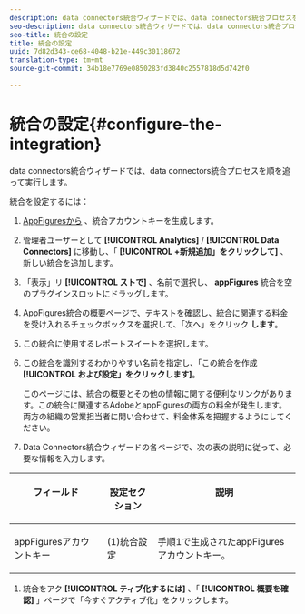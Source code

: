 ```yaml
---
description: data connectors統合ウィザードでは、data connectors統合プロセスを順を追って実行します。
seo-description: data connectors統合ウィザードでは、data connectors統合プロセスを順を追って実行します。
seo-title: 統合の設定
title: 統合の設定
uuid: 7d82d343-ce68-4048-b21e-449c30118672
translation-type: tm+mt
source-git-commit: 34b18e7769e0850283fd3840c2557818d5d742f0

---
```



# 統合の設定{#configure-the-integration}

data connectors統合ウィザードでは、data connectors統合プロセスを順を追って実行します。

統合を設定するには：

1. [AppFiguresから](https://appfigures.com/support/faq/523/connecting-to-adobes-marketing-cloud) 、統合アカウントキーを生成します。
1. 管理者ユーザーとして **[!UICONTROL Analytics]** / **[!UICONTROL Data Connectors]** に移動し、「 **[!UICONTROL +新規追加」をクリックして]** 、新しい統合を追加します。
1. 「表示」リ **[!UICONTROL ストで]** 、名前で選択し、 **appFigures** 統合を空のプラグインスロットにドラッグします。
1. AppFigures統合の概要ページで、テキストを確認し、統合に関連する料金を受け入れるチェックボックスを選択して、「次へ」をクリック **します**。
1. この統合に使用するレポートスイートを選択します。
1. この統合を識別するわかりやすい名前を指定し、「この統合を作成 **[!UICONTROL および設定」をクリックします]**。

   このページには、統合の概要とその他の情報に関する便利なリンクがあります。この統合に関連するAdobeとappFiguresの両方の料金が発生します。 両方の組織の営業担当者に問い合わせて、料金体系を把握するようにしてください。
1. Data Connectors統合ウィザードの各ページで、次の表の説明に従って、必要な情報を入力します。

<table id="table_74EC1EEBE7A548AB878AA40187EBCD30"> 
 <thead> 
  <tr valign="top"> 
   <th colname="col2" class="entry"> <p> <b>フィールド</b> </p> </th> 
   <th colname="col03" class="entry"> <p> <b>設定セクション</b> </p> </th> 
   <th colname="col3" class="entry"> <p> <b>説明</b> </p> </th> 
  </tr> 
 </thead>
 <tbody> 
  <tr valign="top"> 
   <td colname="col2"> <p>appFiguresアカウントキー </p> </td> 
   <td colname="col03"> <p>(1)統合設定 </p> </td> 
   <td colname="col3"> <p>手順1で生成されたappFiguresアカウントキー。 </p> </td> 
  </tr> 
 </tbody> 
</table>

1. 統合をアク **[!UICONTROL ティブ化するには]** 、「 **[!UICONTROL 概要を確認]** 」ページで「今すぐアクティブ化」をクリックします。

